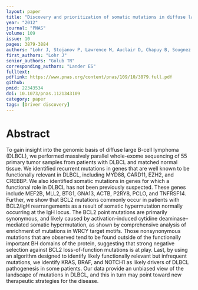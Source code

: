 ```yaml
---
layout: paper
title: "Discovery and prioritization of somatic mutations in diffuse large B-cell lymphoma (DLBCL) by whole-exome sequencing" 
year: "2012"
journal: "PNAS"
volume: 109
issue: 10
pages: 3879-3884
authors: "Lohr J, Stojanov P, Lawrence M, Auclair D, Chapuy B, Sougnez C, Curz-Gordillo P, Knoechel B, Asmann YW, Slager SL, Novak AJ, Dogan A, Ansell SM, Link BK, Zou L, Gould J, Saksena G, Stransky N, Rangel-Escareno C, Fernandez-Lopez JC, Hidalgo-Miranda A, Melendez-Zajgla J, Hernandez-Lemus E, Schwarz-Cruz A, Imaz-Rosshandler I, Ojesina AI, Jung J, Pedamallu CS, Lander ES, Habermann TM, Cerhan JR, Shipp MA, Getz G, Golub TR"
first_authors: "Lohr J"
senior_authors: "Golub TR"
corresponding_authors: "Lander ES"
fulltext:
pdflink: https://www.pnas.org/content/pnas/109/10/3879.full.pdf
github:
pmid: 22343534
doi: 10.1073/pnas.1121343109
category: paper
tags: [Driver discovery]
---
```


# Abstract

To gain insight into the genomic basis of diffuse large B-cell lymphoma (DLBCL), we performed massively parallel whole-exome sequencing of 55 primary tumor samples from patients with DLBCL and matched normal tissue. We identified recurrent mutations in genes that are well known to be functionally relevant in DLBCL, including MYD88, CARD11, EZH2, and CREBBP. We also identified somatic mutations in genes for which a functional role in DLBCL has not been previously suspected. These genes include MEF2B, MLL2, BTG1, GNA13, ACTB, P2RY8, PCLO, and TNFRSF14. Further, we show that BCL2 mutations commonly occur in patients with BCL2/IgH rearrangements as a result of somatic hypermutation normally occurring at the IgH locus. The BCL2 point mutations are primarily synonymous, and likely caused by activation-induced cytidine deaminase–mediated somatic hypermutation, as shown by comprehensive analysis of enrichment of mutations in WRCY target motifs. Those nonsynonymous mutations that are observed tend to be found outside of the functionally important BH domains of the protein, suggesting that strong negative selection against BCL2 loss-of-function mutations is at play. Last, by using an algorithm designed to identify likely functionally relevant but infrequent mutations, we identify KRAS, BRAF, and NOTCH1 as likely drivers of DLBCL pathogenesis in some patients. Our data provide an unbiased view of the landscape of mutations in DLBCL, and this in turn may point toward new therapeutic strategies for the disease.

